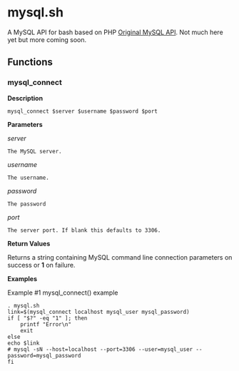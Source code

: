mysql.sh
========

A MySQL API for bash based on PHP
[Original MySQL API](http://php.net/manual/en/book.mysql.php). Not
much here yet but more coming soon.

Functions
---------

### mysql_connect

**Description**

    mysql_connect $server $username $password $port

**Parameters**

*server*

    The MySQL server.

*username*

    The username.

*password*

    The password

*port*

    The server port. If blank this defaults to 3306.

**Return Values**

Returns a string containing MySQL command line connection parameters
on success or **1** on failure.

**Examples**

Example #1 mysql_connect() example

    . mysql.sh
    link=$(mysql_connect localhost mysql_user mysql_password)
    if [ "$?" -eq "1" ]; then
        printf "Error\n"
        exit
    else
    echo $link
    # mysql -sN --host=localhost --port=3306 --user=mysql_user --password=mysql_password
    fi
